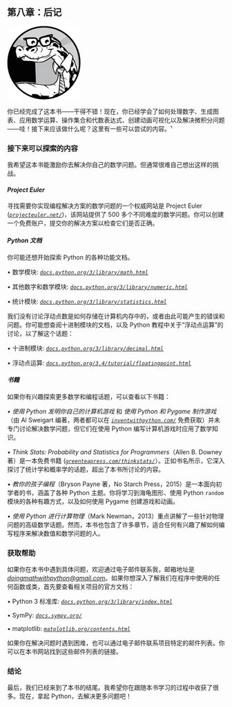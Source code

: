 ## 第八章：**后记**

![image](img/common-01.jpg)

你已经完成了这本书——干得不错！现在，你已经学会了如何处理数字、生成图表、应用数学运算、操作集合和代数表达式、创建动画可视化以及解决微积分问题——哇！接下来应该做什么呢？这里有一些可以尝试的内容。¹

### **接下来可以探索的内容**

我希望这本书能激励你去解决你自己的数学问题。但通常很难自己想出这样的挑战。

#### ***Project Euler***

寻找需要你实现编程解决方案的数学问题的一个权威网站是 Project Euler (*[`projecteuler.net/`](https://projecteuler.net/)*)，该网站提供了 500 多个不同难度的数学问题。你可以创建一个免费账户，提交你的解决方案以检查它们是否正确。

#### ***Python 文档***

你可能还想开始探索 Python 的各种功能文档。

• 数学模块: *[`docs.python.org/3/library/math.html`](https://docs.python.org/3/library/math.html)*

• 其他数字和数学模块: *[`docs.python.org/3/library/numeric.html`](https://docs.python.org/3/library/numeric.html)*

• 统计模块: *[`docs.python.org/3/library/statistics.html`](https://docs.python.org/3/library/statistics.html)*

我们没有讨论浮动点数是如何存储在计算机内存中的，或者由此可能产生的错误和问题。你可能想查阅十进制模块的文档，以及 Python 教程中关于“浮动点运算”的讨论，以了解这个话题：

• 十进制模块: *[`docs.python.org/3/library/decimal.html`](https://docs.python.org/3/library/decimal.html)*

• 浮动点运算: *[`docs.python.org/3.4/tutorial/floatingpoint.html`](https://docs.python.org/3.4/tutorial/floatingpoint.html)*

#### ***书籍***

如果你有兴趣探索更多数学和编程话题，可以查看以下书籍：

• *使用 Python 发明你自己的计算机游戏* 和 *使用 Python 和 Pygame 制作游戏*（由 Al Sweigart 编著，两者都可以在 *[`inventwithpython.com/`](https://inventwithpython.com/)* 免费获取）并未专门讨论解决数学问题，但它们在使用 Python 编写计算机游戏时应用了数学知识。

• *Think Stats: Probability and Statistics for Programmers*（Allen B. Downey 著）是一本免费书籍 (*[`greenteapress.com/thinkstats/`](http://greenteapress.com/thinkstats/)*）。正如书名所示，它深入探讨了统计学和概率学的话题，超出了本书所讨论的内容。

• *教你的孩子编程*（Bryson Payne 著，No Starch Press，2015）是一本面向初学者的书，涵盖了各种 Python 主题。你将学习到海龟图形、使用 Python `random` 模块的各种有趣方式，以及如何使用 Pygame 创建游戏和动画。

• *使用 Python 进行计算物理*（Mark Newman，2013）重点讲解了一些针对物理问题的高级数学话题。然而，本书也包含了许多章节，适合任何有兴趣了解如何编写程序来解决数值和数学问题的人。

### **获取帮助**

如果你在本书中遇到具体问题，欢迎通过电子邮件联系我，邮箱地址是 *doingmathwithpython@gmail.com*。如果你想深入了解我们在程序中使用的任何函数或类，首先要查看相关项目的官方文档：

• Python 3 标准库: *[`docs.python.org/3/library/index.html`](https://docs.python.org/3/library/index.html)*

• SymPy: *[`docs.sympy.org/`](http://docs.sympy.org/)*

• matplotlib: *[`matplotlib.org/contents.html`](http://matplotlib.org/contents.html)*

如果你在解决问题时遇到困难，也可以通过电子邮件联系项目特定的邮件列表。你可以在本书网站找到这些邮件列表的链接。

### **结论**

最后，我们已经来到了本书的结尾。我希望你在跟随本书学习的过程中收获了很多。现在，拿起 Python，去解决更多问题吧！
